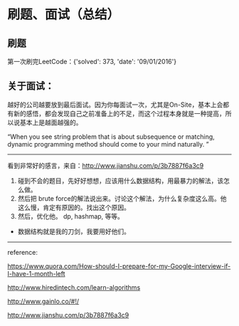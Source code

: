 # 刷题、面试（总结）

## 刷题

第一次刷完LeetCode：{'solved': 373, 'date': '09/01/2016'}

## 关于面试：

越好的公司越要放到最后面试。因为你每面试一次，尤其是On-Site，基本上会都有新的感悟，都会发现自己之前准备上的不足，而这个过程本身就是一种提高，所以说基本上是越面越强的。

 “When you see string problem that is about subsequence or matching, dynamic programming method should come to your mind naturally. ”
 
---

看到非常好的感言，来自：http://www.jianshu.com/p/3b7887f6a3c9

1. 碰到不会的题目，先好好想想，应该用什么数据结构，用最暴力的解法，该怎么做。
2. 然后把 brute force的解法说出来。讨论这个解法，为什么复杂度这么高。他这么慢，肯定有原因的。找出这个原因。
3. 然后，优化他。 dp, hashmap, 等等。
- 数据结构就是我的刀剑，我要用好他们。

---

reference:

https://www.quora.com/How-should-I-prepare-for-my-Google-interview-if-I-have-1-month-left

http://www.hiredintech.com/learn-algorithms

http://www.gainlo.co/#!/

http://www.jianshu.com/p/3b7887f6a3c9
